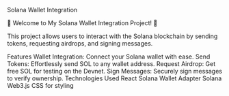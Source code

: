 Solana Wallet Integration


🚀 Welcome to My Solana Wallet Integration Project! 🎉

This project allows users to interact with the Solana blockchain by sending tokens, requesting airdrops, and signing messages.

Features
Wallet Integration: Connect your Solana wallet with ease.
Send Tokens: Effortlessly send SOL to any wallet address.
Request Airdrop: Get free SOL for testing on the Devnet.
Sign Messages: Securely sign messages to verify ownership.
Technologies Used
React
Solana Wallet Adapter
Solana Web3.js
CSS for styling
